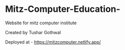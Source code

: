 # Mitz-Computer-Education-
Website for mitz computer institute


Created by Tushar Gothwal

Deployed at - https://mitzcomputer.netlify.app/
